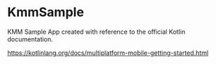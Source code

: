 # KmmSample
KMM Sample App created with reference to the official Kotlin documentation.

https://kotlinlang.org/docs/multiplatform-mobile-getting-started.html
